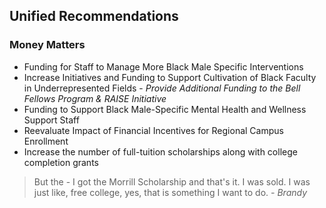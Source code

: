 ## Unified Recommendations

### Money Matters

* Funding for Staff to Manage More Black Male Specific Interventions
* Increase Initiatives and Funding to Support Cultivation of Black Faculty in Underrepresented Fields - _Provide Additional Funding to the Bell Fellows Program & RAISE Initiative_
* Funding to Support Black Male-Specific Mental Health and Wellness Support Staff
* Reevaluate Impact of Financial Incentives for Regional Campus Enrollment
* Increase the number of full-tuition scholarships along with college completion grants

<blockquote>But the - I got the Morrill Scholarship and that's it. I was sold. I was just like, free college, yes, that is something I want to do.
 <cite>- Brandy</cite>
</blockquote>
